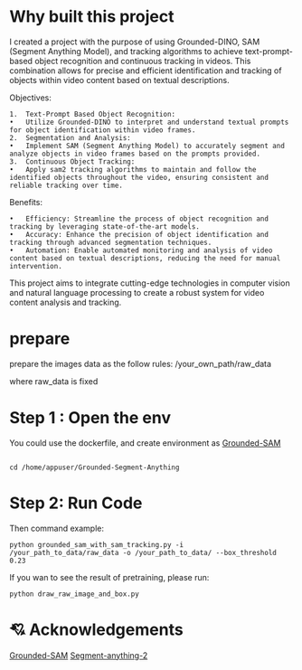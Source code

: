 # Why built this project

I created a project with the purpose of using Grounded-DINO, SAM (Segment Anything Model), and tracking algorithms to achieve text-prompt-based object recognition and continuous tracking in videos. This combination allows for precise and efficient identification and tracking of objects within video content based on textual descriptions.

Objectives:

	1.	Text-Prompt Based Object Recognition:
	•	Utilize Grounded-DINO to interpret and understand textual prompts for object identification within video frames.
	2.	Segmentation and Analysis:
	•	Implement SAM (Segment Anything Model) to accurately segment and analyze objects in video frames based on the prompts provided.
	3.	Continuous Object Tracking:
	•	Apply sam2 tracking algorithms to maintain and follow the identified objects throughout the video, ensuring consistent and reliable tracking over time.

Benefits:

	•	Efficiency: Streamline the process of object recognition and tracking by leveraging state-of-the-art models.
	•	Accuracy: Enhance the precision of object identification and tracking through advanced segmentation techniques.
	•	Automation: Enable automated monitoring and analysis of video content based on textual descriptions, reducing the need for manual intervention.

This project aims to integrate cutting-edge technologies in computer vision and natural language processing to create a robust system for video content analysis and tracking.


# prepare
prepare the images data as the follow rules:
/your_own_path/raw_data

where raw_data is fixed

# Step 1 : Open the env
You could use the dockerfile, and create environment as [Grounded-SAM](https://github.com/IDEA-Research/Grounded-Segment-Anything.git)

```

cd /home/appuser/Grounded-Segment-Anything
```
# Step 2: Run Code

Then command example:
```
python grounded_sam_with_sam_tracking.py -i /your_path_to_data/raw_data -o /your_path_to_data/ --box_threshold 0.23

```

If you wan to see the result of pretraining, please run:
```
python draw_raw_image_and_box.py
```

# 💘 Acknowledgements
[Grounded-SAM](https://github.com/IDEA-Research/Grounded-Segment-Anything.git)
[Segment-anything-2](https://github.com/facebookresearch/segment-anything-2.git)



